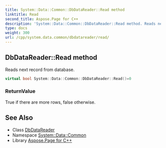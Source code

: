 ```yaml
---
title: System::Data::Common::DbDataReader::Read method
linktitle: Read
second_title: Aspose.Page for C++
description: 'System::Data::Common::DbDataReader::Read method. Reads next record from database in C++.'
type: docs
weight: 300
url: /cpp/system.data.common/dbdatareader/read/
---
```

## DbDataReader::Read method


Reads next record from database.

```cpp
virtual bool System::Data::Common::DbDataReader::Read()=0
```


### ReturnValue

True if there are more rows, false otherwise.

## See Also

* Class [DbDataReader](../)
* Namespace [System::Data::Common](../../)
* Library [Aspose.Page for C++](../../../)
